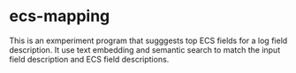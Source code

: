 # ecs-mapping

This is an exmperiment program that sugggests top ECS fields for a log field description. It use text embedding and semantic search to match 
the input field description and ECS field descriptions.
